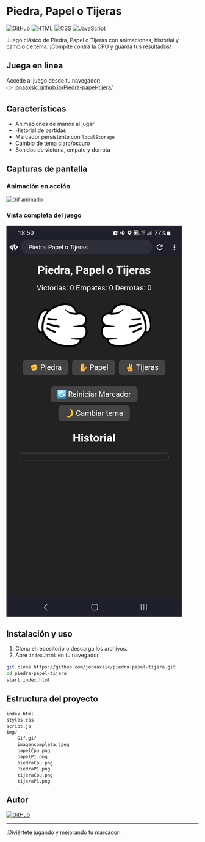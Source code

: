 # Piedra, Papel o Tijeras

[![GitHub](https://img.shields.io/badge/GitHub-jonaaxsic-black?logo=github)](https://github.com/jonaaxsic)
[![HTML](https://img.shields.io/badge/HTML-5-orange?logo=html5)](index.html)
[![CSS](https://img.shields.io/badge/CSS-3-blue?logo=css3)](styles.css)
[![JavaScript](https://img.shields.io/badge/JavaScript-ES6-yellow?logo=javascript)](script.js)

Juego clásico de Piedra, Papel o Tijeras con animaciones, historial y cambio de tema. ¡Compite contra la CPU y guarda tus resultados!

## Juega en línea

Accede al juego desde tu navegador:  
👉 [jonaaxsic.github.io/Piedra-papel-tijera/](https://jonaaxsic.github.io/Piedra-papel-tijera/)


## Características

- Animaciones de manos al jugar
- Historial de partidas
- Marcador persistente con `localStorage`
- Cambio de tema claro/oscuro
- Sonidos de victoria, empate y derrota

## Capturas de pantalla

### Animación en acción
![Gif animado](img/Gif.gif)

### Vista completa del juego
![Pantalla completa](img/imagencompleta.jpeg)

## Instalación y uso

1. Clona el repositorio o descarga los archivos.
2. Abre `index.html` en tu navegador.

```sh
git clone https://github.com/jonaaxsic/piedra-papel-tijera.git
cd piedra-papel-tijera
start index.html
```

## Estructura del proyecto

```
index.html
styles.css
script.js
img/
    Gif.gif
    imagencompleta.jpeg
    papelCpu.png
    papelP1.png
    piedraCpu.png
    PiedraP1.png
    tijeraCpu.png
    tijeraP1.png
```

## Autor

[![GitHub](https://img.shields.io/badge/GitHub-jonaaxsic-black?logo=github)](https://github.com/jonaaxsic)

---

¡Diviértete jugando y mejorando tu marcador!
